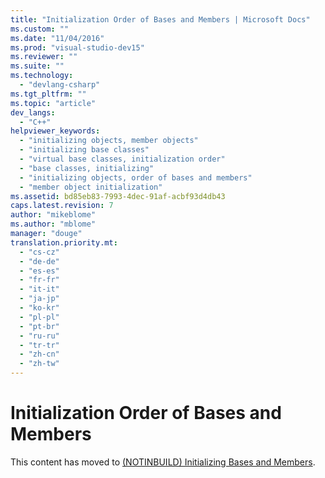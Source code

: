 ```yaml
---
title: "Initialization Order of Bases and Members | Microsoft Docs"
ms.custom: ""
ms.date: "11/04/2016"
ms.prod: "visual-studio-dev15"
ms.reviewer: ""
ms.suite: ""
ms.technology: 
  - "devlang-csharp"
ms.tgt_pltfrm: ""
ms.topic: "article"
dev_langs: 
  - "C++"
helpviewer_keywords: 
  - "initializing objects, member objects"
  - "initializing base classes"
  - "virtual base classes, initialization order"
  - "base classes, initializing"
  - "initializing objects, order of bases and members"
  - "member object initialization"
ms.assetid: bd85eb83-7993-4dec-91af-acbf93d4db43
caps.latest.revision: 7
author: "mikeblome"
ms.author: "mblome"
manager: "douge"
translation.priority.mt: 
  - "cs-cz"
  - "de-de"
  - "es-es"
  - "fr-fr"
  - "it-it"
  - "ja-jp"
  - "ko-kr"
  - "pl-pl"
  - "pt-br"
  - "ru-ru"
  - "tr-tr"
  - "zh-cn"
  - "zh-tw"
---
```

# Initialization Order of Bases and Members
This content has moved to [(NOTINBUILD) Initializing Bases and Members](http://msdn.microsoft.com/en-us/2f71377e-2b6b-49da-9a26-18e9b40226a1).
